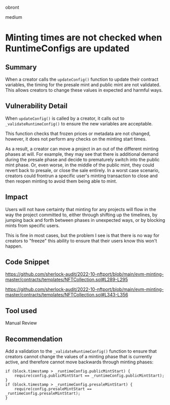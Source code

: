 obront

medium

# Minting times are not checked when RuntimeConfigs are updated

## Summary

When a creator calls the `updateConfig()` function to update their contract variables, the timing for the presale mint and public mint are not validated. This allows creators to change these values in expected and harmful ways.

## Vulnerability Detail

When `updateConfig()` is called by a creator, it calls out to `_validateRuntimeConfig()` to ensure the new variables are acceptable. 

This function checks that frozen prices or metadata are not changed, however, it does not perform any checks on the minting start times.

As a result, a creator can move a project in an out of the different minting phases at will. For example, they may see that there is additional demand during the presale phase and decide to prematurely switch into the public mint phase. Or, even worse, in the middle of the public mint, they could revert back to presale, or close the sale entirely. In a worst case scenario, creators could frontrun a specific user's minting transaction to close and then reopen minting to avoid them being able to mint.

## Impact

Users will not have certainty that minting for any projects will flow in the way the project committed to, either through shifting up the timelines, by jumping back and forth between phases in unexpected ways, or by blocking mints from specific users.

This is fine in most cases, but the problem I see is that there is no way for creators to "freeze" this ability to ensure that their users know this won't happen.

## Code Snippet

https://github.com/sherlock-audit/2022-10-nftport/blob/main/evm-minting-master/contracts/templates/NFTCollection.sol#L289-L295

https://github.com/sherlock-audit/2022-10-nftport/blob/main/evm-minting-master/contracts/templates/NFTCollection.sol#L343-L356

## Tool used

Manual Review

## Recommendation

Add a validation to the `_validateRuntimeConfig()` function to ensure that creators cannot change the values of a minting phase that is currently active, and therefore cannot move backwards through minting phases:

```solidity
if (block.timestamp > _runtimeConfig.publicMintStart) {
    require(config.publicMintStart == _runtimeConfig.publicMintStart);
} 
if (block.timestamp > _runtimeConfig.presaleMintStart) {
    require(config.presaleMintStart == _runtimeConfig.presaleMintStart);
}
```